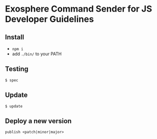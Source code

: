 # Exosphere Command Sender for JS Developer Guidelines

## Install

* `npm i`
* add `./bin/` to your PATH


## Testing

```
$ spec
```


## Update

```
$ update
```


## Deploy a new version

```
publish <patch|minor|major>
```
